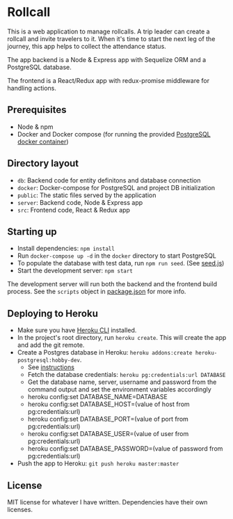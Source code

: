 # Rollcall

This is a web application to manage rollcalls. A trip leader can create a rollcall and invite
travelers to it. When it's time to start the next leg of the journey, this app helps to collect
the attendance status.

The app backend is a Node & Express app with Sequelize ORM and a PostgreSQL database.

The frontend is a React/Redux app with redux-promise middleware for handling actions.

## Prerequisites

* Node & npm
* Docker and Docker compose (for running the provided [PostgreSQL docker container](docker/README.md))

## Directory layout

* `db`: Backend code for entity definitons and database connection
* `docker`: Docker-compose for PostgreSQL and project DB initialization
* `public`: The static files served by the application
* `server`: Backend code, Node & Express app
* `src`: Frontend code, React & Redux app

## Starting up

* Install dependencies: `npm install`
* Run `docker-compose up -d` in the `docker` directory to start PostgreSQL
* To populate the database with test data, run `npm run seed`. (See [seed.js](db/seed.js))
* Start the development server: `npm start`

The development server will run both the backend and the frontend build process. See the `scripts`
object in [package.json](package.json) for more info. 

## Deploying to Heroku

* Make sure you have [Heroku CLI](https://devcenter.heroku.com/articles/heroku-cli) installed.
* In the project's root directory, run `heroku create`. This will create the app and add the git remote.
* Create a Postgres database in Heroku: `heroku addons:create heroku-postgresql:hobby-dev`.
  * See [instructions](https://devcenter.heroku.com/articles/heroku-postgresql#using-the-cli)
  * Fetch the database credentials: `heroku pg:credentials:url DATABASE`
  * Get the database name, server, username and password from the command output and set the
    environment variables accordingly
  * heroku config:set DATABASE_NAME=DATABASE
  * heroku config:set DATABASE_HOST=(value of host from pg:credentials:url)
  * heroku config:set DATABASE_PORT=(value of port from pg:credentials:url)
  * heroku config:set DATABASE_USER=(value of user from pg:credentials:url)
  * heroku config:set DATABASE_PASSWORD=(value of password from pg:credentials:url)
* Push the app to Heroku: `git push heroku master:master`

## License

MIT license for whatever I have written. Dependencies have their own licenses. 

